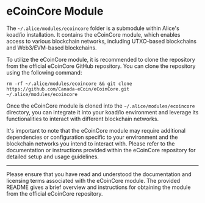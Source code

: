 # eCoinCore Module

The `~/.alice/modules/ecoincore` folder is a submodule within Alice's koad/io installation. It contains the eCoinCore module, which enables access to various blockchain networks, including UTXO-based blockchains and Web3/EVM-based blockchains.

To utilize the eCoinCore module, it is recommended to clone the repository from the official eCoinCore GitHub repository. You can clone the repository using the following command:

```
rm -rf ~/.alice/modules/ecoincore && git clone https://github.com/Canada-eCoin/eCoinCore.git ~/.alice/modules/ecoincore
```

Once the eCoinCore module is cloned into the `~/.alice/modules/ecoincore` directory, you can integrate it into your koad/io environment and leverage its functionalities to interact with different blockchain networks.

It's important to note that the eCoinCore module may require additional dependencies or configuration specific to your environment and the blockchain networks you intend to interact with. Please refer to the documentation or instructions provided within the eCoinCore repository for detailed setup and usage guidelines.

---
Please ensure that you have read and understood the documentation and licensing terms associated with the eCoinCore module. The provided README gives a brief overview and instructions for obtaining the module from the official eCoinCore repository.